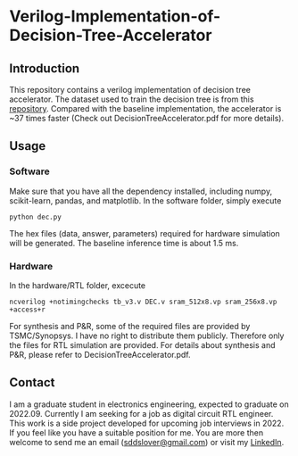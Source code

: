 # Verilog-Implementation-of-Decision-Tree-Accelerator
## Introduction
This repository contains a verilog implementation of decision tree accelerator. The dataset used to train the decision tree is from this [repository](https://github.com/Shayan-Asgari/ClassificationTrees). Compared with the baseline implementation, the accelerator is ~37 times faster (Check out DecisionTreeAccelerator.pdf for more details).  
## Usage
### Software
Make sure that you have all the dependency installed, including numpy, scikit-learn, pandas, and matplotlib. In the software folder, simply execute  
```
python dec.py
```
The hex files (data, answer, parameters) required for hardware simulation will be generated. The baseline inference time is about 1.5 ms. 
### Hardware
In the hardware/RTL folder, excecute  
```
ncverilog +notimingchecks tb_v3.v DEC.v sram_512x8.vp sram_256x8.vp +access+r
```
For synthesis and P&R, some of the required files are provided by TSMC/Synopsys. I have no right to distribute them publicly. Therefore only the files for RTL simulation are provided. For details about synthesis and P&R, please refer to DecisionTreeAccelerator.pdf.
## Contact
I am a graduate student in electronics engineering, expected to graduate on 2022.09. Currently I am seeking for a job as digital circuit RTL engineer. This work is a side project developed for upcoming job interviews in 2022. If you feel like you have a suitable position for me. You are more then welcome to send me an email (sddslover@gmail.com) or visit my [LinkedIn](https://linkedin.com/in/bo-fan-chen-a4359421b).
